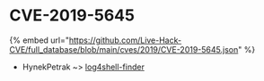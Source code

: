 # CVE-2019-5645
{% embed url="https://github.com/Live-Hack-CVE/full_database/blob/main/cves/2019/CVE-2019-5645.json" %}

* HynekPetrak ~> [log4shell-finder](https://www.alice-snow.ru/2019/database/cve-2019-5645/log4shell-finder-hynekpetrak)